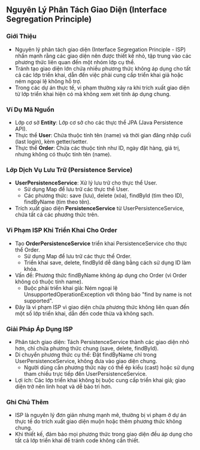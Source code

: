 ## Nguyên Lý Phân Tách Giao Diện (Interface Segregation Principle)

### Giới Thiệu
- Nguyên lý phân tách giao diện (Interface Segregation Principle - ISP) nhấn mạnh rằng các giao diện nên được thiết kế nhỏ, tập trung vào các phương thức liên quan đến một nhóm lớp cụ thể.
- Tránh tạo giao diện lớn chứa nhiều phương thức không áp dụng cho tất cả các lớp triển khai, dẫn đến việc phải cung cấp triển khai giả hoặc ném ngoại lệ không hỗ trợ.
- Trong các dự án thực tế, vi phạm thường xảy ra khi trích xuất giao diện từ lớp triển khai hiện có mà không xem xét tính áp dụng chung.

### Ví Dụ Mã Nguồn
- Lớp cơ sở **Entity**: Lớp cơ sở cho các thực thể JPA (Java Persistence API).
- Thực thể **User**: Chứa thuộc tính tên (name) và thời gian đăng nhập cuối (last login), kèm getter/setter.
- Thực thể **Order**: Chứa các thuộc tính như ID, ngày đặt hàng, giá trị, nhưng không có thuộc tính tên (name).

### Lớp Dịch Vụ Lưu Trữ (Persistence Service)
- **UserPersistenceService**: Xử lý lưu trữ cho thực thể User.
  - Sử dụng Map để lưu trữ các thực thể User.
  - Các phương thức: save (lưu), delete (xóa), findById (tìm theo ID), findByName (tìm theo tên).
- Trích xuất giao diện **PersistenceService** từ UserPersistenceService, chứa tất cả các phương thức trên.

### Vi Phạm ISP Khi Triển Khai Cho Order
- Tạo **OrderPersistenceService** triển khai PersistenceService cho thực thể Order.
  - Sử dụng Map để lưu trữ các thực thể Order.
  - Triển khai save, delete, findById dễ dàng bằng cách sử dụng ID làm khóa.
- Vấn đề: Phương thức findByName không áp dụng cho Order (vì Order không có thuộc tính name).
  - Buộc phải triển khai giả: Ném ngoại lệ UnsupportedOperationException với thông báo "find by name is not supported".
- Đây là vi phạm ISP vì giao diện chứa phương thức không liên quan đến một số lớp triển khai, dẫn đến code thừa và không sạch.

### Giải Pháp Áp Dụng ISP
- Phân tách giao diện: Tách PersistenceService thành các giao diện nhỏ hơn, chỉ chứa phương thức chung (save, delete, findById).
- Di chuyển phương thức cụ thể: Đặt findByName chỉ trong UserPersistenceService, không đưa vào giao diện chung.
  - Người dùng cần phương thức này có thể ép kiểu (cast) hoặc sử dụng tham chiếu trực tiếp đến UserPersistenceService.
- Lợi ích: Các lớp triển khai không bị buộc cung cấp triển khai giả; giao diện trở nên linh hoạt và dễ bảo trì hơn.

### Ghi Chú Thêm
- ISP là nguyên lý đơn giản nhưng mạnh mẽ, thường bị vi phạm ở dự án thực tế do trích xuất giao diện muộn hoặc thêm phương thức không chung.
- Khi thiết kế, đảm bảo mọi phương thức trong giao diện đều áp dụng cho tất cả lớp triển khai để tránh code không cần thiết.